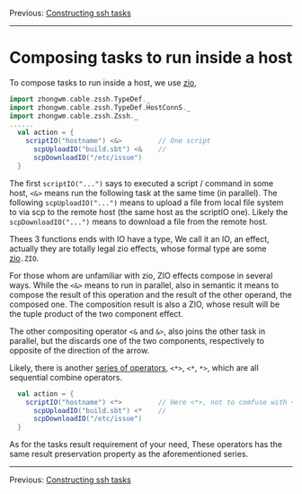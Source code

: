 Previous: [Constructing ssh tasks](constructing.md)

---

# Composing tasks to run inside a host

To compose tasks to run inside a host, we use [zio](https://zio.dev),

```scala
import zhongwm.cable.zssh.TypeDef._
import zhongwm.cable.zssh.TypeDef.HostConnS._
import zhongwm.cable.zssh.Zssh._
......
  val action = {
    scriptIO("hostname") <&>         // One script
      scpUploadIO("build.sbt") <&    // 
      scpDownloadIO("/etc/issue")
  }
```

The first `scriptIO("...")` says to executed a script / command in some host, `<&>` means run the
following task at the same time (in parallel). The following `scpUploadIO("...")` means to upload a
file from local file system to via scp to the remote host (the same host as the scriptIO one). 
Likely the `scpDownloadIO("...")` means to download a file from the remote host.

Thees 3 functions ends with IO have a type, We call it an IO, an effect, actually they are totally
legal zio effects, whose formal type are some [zio](https://zio.dev)`.ZIO`.
                              
For those whom are unfamiliar with zio, ZIO effects compose in several ways. While the `<&>` means
to run in parallel, also in semantic it means to compose the result of this operation and the result
of the other operand, the composed one. The composition result is also a ZIO, whose result will be
the tuple product of the two component effect.

The other compositing operator `<&` and `&>`, also joins the other task in parallel, but the discards
one of the two components, respectively to opposite of the direction of the arrow.

Likely, there is another [series of
operators](https://zio.dev/docs/overview/overview_basic_operations#zipping), `<*>`, `<*`, `*>`,
which are all sequential combine operators.

```scala
  val action = {
    scriptIO("hostname") <*>         // Here <*>, not to comfuse with <&>
      scpUploadIO("build.sbt") <*    // 
      scpDownloadIO("/etc/issue")
  }
```

As for the tasks result requirement of your need, These operators has the same result preservation
property as the aforementioned series.

---

Previous: [Constructing ssh tasks](constructing.md)